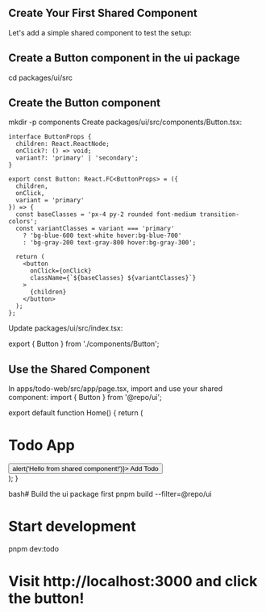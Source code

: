 ## Create Your First Shared Component

Let's add a simple shared component to test the setup:

## Create a Button component in the ui package

cd packages/ui/src

## Create the Button component

mkdir -p components
Create packages/ui/src/components/Button.tsx:

```
interface ButtonProps {
  children: React.ReactNode;
  onClick?: () => void;
  variant?: 'primary' | 'secondary';
}

export const Button: React.FC<ButtonProps> = ({
  children,
  onClick,
  variant = 'primary'
}) => {
  const baseClasses = 'px-4 py-2 rounded font-medium transition-colors';
  const variantClasses = variant === 'primary'
    ? 'bg-blue-600 text-white hover:bg-blue-700'
    : 'bg-gray-200 text-gray-800 hover:bg-gray-300';

  return (
    <button
      onClick={onClick}
      className={`${baseClasses} ${variantClasses}`}
    >
      {children}
    </button>
  );
};
```

Update packages/ui/src/index.tsx:

export { Button } from './components/Button';

## Use the Shared Component

In apps/todo-web/src/app/page.tsx, import and use your shared component:
import { Button } from '@repo/ui';

export default function Home() {
return (
<main className="p-8">
<h1 className="text-2xl font-bold mb-4">Todo App</h1>
<Button onClick={() => alert('Hello from shared component!')}>
Add Todo
</Button>
</main>
);
}

bash# Build the ui package first
pnpm build --filter=@repo/ui

# Start development

pnpm dev:todo

# Visit http://localhost:3000 and click the button!
